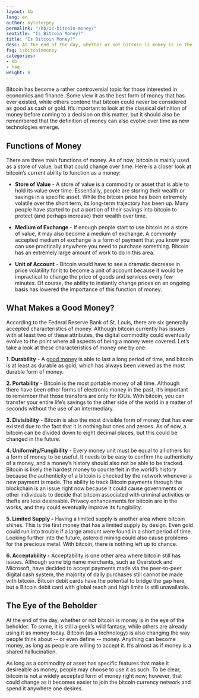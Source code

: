 ```yaml
---
layout: kb
lang: en
author: kyletorpey
permalink: "/kb/is-bitcoin-money/"
seotitle: "Is Bitcoin Money?"
title: "Is Bitcoin Money?"
desc: At the end of the day, whether or not bitcoin is money is in the eye of the beholder. But, Bitcoin is changing the way people think about money.
faq: isbitcoinmoney
categories: 
- kb
- faq
weight: 8
---
```

Bitcoin has become a rather controversial topic for those interested in economics and finance. Some view it as the best form of money that has ever existed, while others contend that bitcoin could never be considered as good as cash or gold. It’s important to look at the classical definition of money before coming to a decision on this matter, but it should also be remembered that the definition of money can also evolve over time as new technologies emerge.

## Functions of Money

There are three main functions of money. As of now, bitcoin is mainly used as a store of value, but that could change over time. Here is a closer look at bitcoin’s current ability to function as a money:

* **Store of Value** - A store of value is a commodity or asset that is able to hold its value over time. Essentially, people are storing their wealth or savings in a specific asset. While the bitcoin price has been extremely volatile over the short term, its long-term trajectory has been up. Many people have started to put a portion of their savings into bitcoin to protect (and perhaps increase) their wealth over time.

* **Medium of Exchange** - If enough people start to use bitcoin as a store of value, it may also become a medium of exchange. A commonly accepted medium of exchange is a form of payment that you know you can use practically anywhere you need to purchase something. Bitcoin has an extremely large amount of work to do in this area.

* **Unit of Account** - Bitcoin would have to see a dramatic decrease in price volatility for it to become a unit of account because it would be impractical to change the price of goods and services every few minutes. Of course, the ability to instantly change prices on an ongoing basis has lowered the importance of this function of money.

## What Makes a Good Money?

According to the Federal Reserve Bank of St. Louis, there are six generally accepted characteristics of money. Although bitcoin currently has issues with at least two of these attributes, the digital commodity could eventually evolve to the point where all aspects of being a money were covered. Let’s take a look at these characteristics of money one by one:

**1.	Durability** - A [good money](/kb/why-bitcoin-is-good-money/) is able to last a long period of time, and bitcoin is at least as durable as gold, which has always been viewed as the most durable form of money.

**2.	Portability** - Bitcoin is the most portable money of all time. Although there have been other forms of electronic money in the past, it’s important to remember that those transfers are only for IOUs. With bitcoin, you can transfer your entire life’s savings to the other side of the world in a matter of seconds without the use of an intermediary.

**3.	Divisibility** - Bitcoin is also the most divisible form of money that has ever existed due to the fact that it is nothing but ones and zeroes. As of now, a bitcoin can be divided down to eight decimal places, but this could be changed in the future.

**4.	Uniformity/Fungibility** - Every money unit must be equal to all others for a form of money to be useful. It needs to be easy to confirm the authenticity of a money, and a money’s history should also not be able to be tracked. Bitcoin is likely the hardest money to counterfeit in the world’s history because the authenticity of a bitcoin is checked by the network whenever a new payment is made. The ability to track Bitcoin payments through the blockchain is an issue right now because it could cause governments or other individuals to decide that bitcoin associated with criminal activities or thefts are less desireable. Privacy enhancements for bitcoin are in the works, and they could eventually improve its fungibility.

**5.	Limited Supply -** Having a limited supply is another area where bitcoin shines. This is the first money that has a limited supply by design. Even gold could run into trouble if a large amount were found in a short period of time. Looking further into the future, asteroid mining could also cause problems for the precious metal. With bitcoin, there is nothing left up to chance.

**6.	Acceptability -** Acceptability is one other area where bitcoin still has issues. Although some big name merchants, such as Overstock and Microsoft, have decided to accept payments made via the peer-to-peer digital cash system, the majority of daily purchases still cannot be made with bitcoin. Bitcoin debit cards have the potential to bridge the gap here, but a Bitcoin debit card with global reach and high limits is still unavailable.

## The Eye of the Beholder

At the end of the day, whether or not bitcoin is money is in the eye of the beholder. To some, it is still a geek’s wild fantasy, while others are already using it as money today. Bitcoin (as a technology) is also changing the way people think about -- or even define -- money. Anything can become money, as long as people are willing to accept it. It’s almost as if money is a shared hallucination.

As long as a commodity or asset has specific features that make it desireable as money, people may choose to use it as such. To be clear, bitcoin is not a widely accepted form of money right now; however, that could change as it becomes easier to join the bitcoin currency network and spend it anywhere one desires.